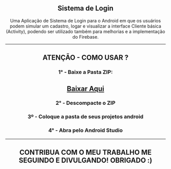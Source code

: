 <div align="center">
  <h2> Sistema de Login</h2>

Uma Aplicação de Sistema de Login para o Android em que os usuários podem simular um cadastro, logar e visualizar a interface Cliente básica (Activity), podendo ser utilizado também para melhorias e a implementação do Firebase.

----------------------------
ATENÇÃO - COMO USAR ?
----------------------------  
<h3>1° - Baixe a Pasta ZIP: </h3>
<h2><a href="https://github.com/andrebr45/android_login/archive/refs/heads/master.zip">Baixar Aqui </a></h2>
<h3>2° - Descompacte o ZIP </h3>
<h3>3º - Coloque a pasta de seus projetos android<h3>
<h3>4° - Abra pelo Android Studio</h3>

---------------------------
CONTRIBUA COM O MEU TRABALHO
ME SEGUINDO E DIVULGANDO!
OBRIGADO :)
----------------------------
